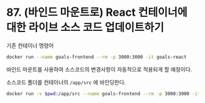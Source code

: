 # 87. (바인드 마운트로) React 컨테이너에 대한 라이브 소스 코드 업데이트하기

기존 컨테이너 명령어
```bash
docker run --name goals-frontend --rm -p 3000:3000 -it goals-react
```

바인드 마운트를 사용하여 소스코드의 변경사항이 자동적으로 적용되게 할 예정이다.

소스코드 폴더를 컨테이너의 `/app/src` 에 바인딩한다.

```bash
docker run -v $pwd:/app/src --name goals-frontend --rm -p 3000:3000 -it goals-react
```